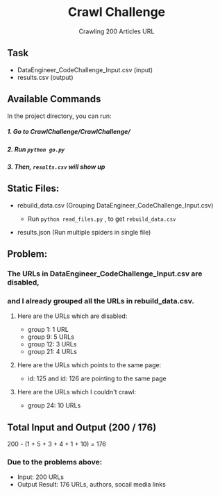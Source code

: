 <h1 align="center">Crawl Challenge</h1>

<p align="center">Crawling 200 Articles URL</p>


## Task
- DataEngineer_CodeChallenge_Input.csv (input)
- results.csv (output)

## Available Commands

In the project directory, you can run:

##### 1. Go to  CrawlChallenge/CrawlChallenge/

##### 2. Run `python go.py` 

##### 3. Then, `results.csv` will show up


## Static Files:
- rebuild_data.csv (Grouping DataEngineer_CodeChallenge_Input.csv)
     - Run `python read_files.py` , to get `rebuild_data.csv`

- results.json (Run multiple spiders in single file)


## Problem:

### The URLs in DataEngineer_CodeChallenge_Input.csv are disabled, 
### and I already grouped all the URLs in rebuild_data.csv.

1. Here are the URLs which are disabled:

   - group 1: 1 URL
   - group 9: 5 URLs
   - group 12: 3 URLs
   - group 21: 4 URLs

2. Here are the URLs which points to the same page:
   - id: 125 and id: 126 are pointing to the same page

3. Here are the URLs which I couldn't crawl:
   - group 24: 10 URLs

## Total Input and Output (200 / 176) 
200 - (1 + 5 + 3 + 4 + 1 + 10) = 176


### Due to the problems above:
- Input: 200 URLs
- Output Result: 176 URLs, authors, socail media links
